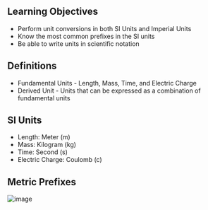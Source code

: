 ## Learning Objectives
* Perform unit conversions in both SI Units and Imperial Units
* Know the most common prefixes in the SI units
* Be able to write units in scientific notation

## Definitions
* Fundamental Units - Length, Mass, Time, and Electric Charge
* Derived Unit - Units that can be expressed as a combination of fundamental units

## SI Units
* Length: Meter (m)
* Mass: Kilogram (kg)
* Time: Second (s)
* Electric Charge: Coulomb (c)

## Metric Prefixes
![image](https://github.com/user-attachments/assets/a84c91c1-8b08-4a47-8886-5fa65a0308da)
